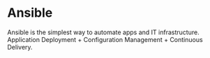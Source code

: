 # Ansible
Ansible is the simplest way to automate apps and IT infrastructure. Application Deployment + Configuration Management + Continuous Delivery.
